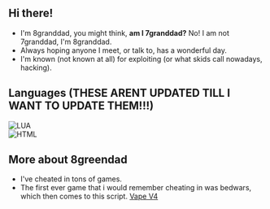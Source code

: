 ## Hi there!
- I'm 8granddad, you might think, **am I 7granddad?** No! I am not 7granddad, I'm 8granddad.
- Always hoping anyone I meet, or talk to, has a wonderful day.
- I'm known (not known at all) for exploiting (or what skids call nowadays, hacking).

## Languages (THESE ARENT UPDATED TILL I WANT TO UPDATE THEM!!!)
![LUA](https://img.shields.io/badge/LUA-70%25-396498)  
![HTML](https://img.shields.io/badge/HTML-55%25-396298)

## More about 8greendad
- I've cheated in tons of games.
- The first ever game that i would remember cheating in was bedwars, which then comes to this script. [Vape V4](https://github.com/7GrandDadPGN/VapeV4ForRoblox)
